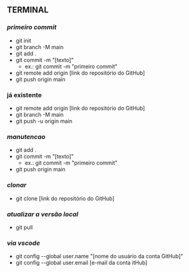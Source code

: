 ## TERMINAL
### *primeiro commit*
* git init
* git branch -M main
* git add .
* git commit -m "[texto]"
    * ex.: git commit -m "primeiro commit"
* git remote add origin [link do repositório do GitHub]
* git push origin main

### já existente
* git remote add origin [link do repositório do GitHub]
* git branch -M main
* git push -u origin main

### *manutencao*
* git add  .
* git commit -m "[texto]"
    * ex.: git commit -m "primeiro commit"
* git push origin main

### *clonar*
* git clone [link do repositório do GitHub]

### *atualizar a versão local*
* git pull

### *via vscode*
* git config --global user.name "[nome do usuário da conta GitHub]"
* git config --global user.email [e-mail da conta itHub]
